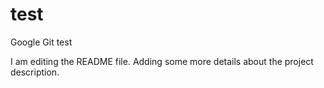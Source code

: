 # test
Google Git test

I am editing the README file. Adding some more details about the project description.
